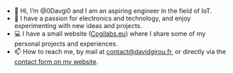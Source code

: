 - 👋 Hi, I’m @0Davgi0 and I am an aspiring engineer in the field of IoT. 
- 👀 I have a passion for electronics and technology, and enjoy experimenting with new ideas and projects. 
- 💻 I have a small website ([Cogilabs.eu](https://cogilabs.eu/)) where I share some of my personal projects and experiences.
- 📫 How to reach me, by mail at <a href="mailto:contact@davidgirou.fr">contact@davidgirou.fr</a>, or directly via the [contact form on my website](https://cogilabs.eu/contact.html).
